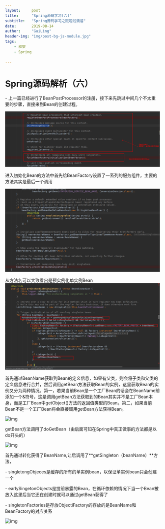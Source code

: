 ```yaml
---
layout:     post
title:      "Spring源码学习(六)"
subtitle:   "Spring源码学习之贼啦啦滴溜"
date:       2019-08-14
author:     "GuiLing"
header-img: "img/post-bg-js-module.jpg"
tags:
    - 框架
    - Spring

---
```


# Spring源码解析（六）

\- 上一篇已经进行了BeanPostProcessor的注册，接下来先跳过中间几个不太重要的步骤，直接来到Bean的创建过程。

![img](/img/spring/2018/12/3qaacouavaic2reesl79hbjbhv.png)

进入初始化Bean的方法中首先给BeanFactory设置了一系列的服务组件，主要的方法其实是最后一个调用

![img](/img/spring/2018/12/qg3rj5mj9ij6krmbl3c1vepi55.png)

从方法名可以大致看出是预实例化单实例Bean![img](/img/spring/2018/12/u9j5mahj2ahdhq5ekb8l32a4ng.png)

首先通过BeanName获取到Bean的定义信息，如果有父类，则会将子类和父类的定义信息进行合并，然后调用getBean方法获取Bean的实例，这里获取Bean的实例又分为两种情况。第一，若果当前Bean是一个工厂Bean的话会在BeanName前添加一个&符号，这是调用getBean方法获取到的Bean其实并不是工厂Bean本身，而是工厂Bean中getObject()方法的返回值类型的Bean。第二，如果当前Bean不是一个工厂Bean将会直接调用getBean方法获得Bean。

![img](/img/spring/2018/12/v6olfs4i98jfnpl0pc6vbdv60i.png)

getBean方法调用了doGetBean（由后面可知在Spring中真正做事的方法都是以do开头的）

![img](/img/spring/2018/12/qo35tte2p4jhppgsidihustfkb.png)

首先通过转化获得了BeanName,让后调用了**getSingleton（beanName）**方法，

\-  singletongObjeces是缓存的所有的单实例bean，以保证单实例bean只会创建一个

\- earlySingetonObjects是提前暴露的Bean，在循环依赖的情况下当一个Bean被放入这里后当它还在创建时就可以通过getBean获得了

\-  singletonFactories是存放ObjectiFactory的存放的是BeanName和BeanFactory的对应关系

![img](/img/spring/2018/12/0i2pb90d1gj53pcuo3hiac40jb.png)